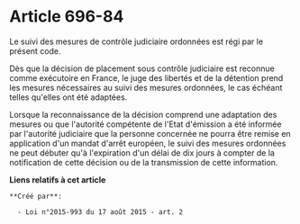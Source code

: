 # Article 696-84

Le suivi des mesures de contrôle judiciaire ordonnées est régi par le présent code. 

Dès que la décision de placement sous contrôle judiciaire est reconnue comme exécutoire en France, le juge des libertés et de
la détention prend les mesures nécessaires au suivi des mesures ordonnées, le cas échéant telles qu'elles ont été adaptées. 

Lorsque la reconnaissance de la décision comprend une adaptation des mesures ou que l'autorité compétente de l'Etat
d'émission a été informée par l'autorité judiciaire que la personne concernée ne pourra être remise en application d'un
mandat d'arrêt européen, le suivi des mesures ordonnées ne peut débuter qu'à l'expiration d'un délai de dix jours à compter
de la notification de cette décision ou de la transmission de cette information.

**Liens relatifs à cet article**

	**Créé par**:

	  - Loi n°2015-993 du 17 août 2015 - art. 2
